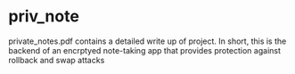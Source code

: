 # priv_note

private_notes.pdf contains a detailed write up of project. In short, this is the backend of an encrptyed note-taking app that provides protection against rollback and swap attacks

